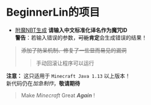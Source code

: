 # BeginnerLin的项目
- [附魔NBT生成](https://beginnerlin.github.io/NBT-echanted.html)
**请输入中文标准化译名作为魔咒ID**  
**警告**：若输入错误的参数，~~可能~~**肯定**会生成错误的结果！

> ~~添加了防呆机制、修复了一些显而易见的漏洞~~  
>> 手动回滚让程序可以运行

**注意：** 这只适用于 `Minecraft Java 1.13` 以上版本！  
新代码仍在*加急制作*，**敬请期待**  



> Make *Minecraft* Great ***Again*** !
